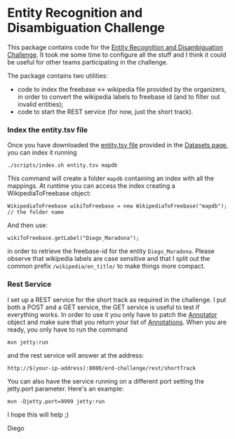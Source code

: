 Entity Recognition and Disambiguation Challenge
=============

This package contains code for the [Entity Recognition and Disambiguation Challenge](http://web-ngram.research.microsoft.com/erd2014). 
It took me some time to configure all the stuff and I think it could be useful for other teams participating in the challenge.  

The package contains two utilities: 

  * code to index the freebase <-> wikipedia file provided by the organizers, in order to convert the wikipedia labels to freebase id (and to filter out invalid entities);
  * code to start the REST service (for now, just the short track).
  

### Index the entity.tsv file
  
Once you have downloaded the [entity.tsv file](http://web-ngram.research.microsoft.com/erd2014/Docs/entity.tsv) provided in the [Datasets page](http://web-ngram.research.microsoft.com/erd2014/Datasets.aspx), you can index it running 

    ./scripts/index.sh entity.tsv mapdb

This command will create a folder `mapdb` containing an index with all the mappings. At runtime you can access 
the index creating a WikipediaToFreebase object:

    WikipediaToFreebase wikiToFreebase = new WikipediaToFreebase("mapdb"); // the folder name

And then use:

    wikiToFreebase.getLabel("Diego_Maradona");

in order to retrieve the freebase-id for the entity `Diego_Maradona`. Please observe that wikipedia labels are case sensitive and that I split 
out the common prefix `/wikipedia/en_title/`  to make things more compact. 

### Rest Service 

I set up a REST service for the short track as required in the challenge. I put both a POST and a GET service, the GET service is useful to test
if everything works. In order to use it you only have to patch the [Annotator](src/main/java/it/cnr/isti/hpc/erd/Annotator.java) object and 
make sure that you return your list of [Annotations](src/main/java/it/cnr/isti/hpc/erd/Annotation.java). When you are ready, you only have to 
run the command

    mvn jetty:run 

and the rest service will answer at the address:

    http://$(your-ip-address):8080/erd-challenge/rest/shortTrack

You can also have the service running on a different port setting the jetty.port parameter. Here's an example:

    mvn -Djetty.port=9999 jetty:run
   
I hope this will help ;) 

Diego


